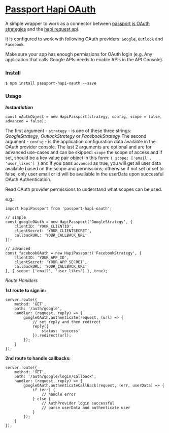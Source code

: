 [Passport Hapi OAuth](https://www.npmjs.com/package/passport-hapi-oauth)
===================

A simple wrapper to work as a connector between [passport js OAuth strategies](http://www.passportjs.org/) and the [hapi request api](https://hapijs.com/api).

It is configured to work with following OAuth providers: `Google`, `Outlook` and `Facebook`.

Make sure your app has enough permissions for OAuth login (e.g. Any application that calls Google APIs needs to enable APIs in the API Console).


### Install

```
$ npm install passport-hapi-oauth --save
```

### Usage

***Instantiation***


`const oAuthObject = new HapiPassport(strategy, config, scope = false, advanced = false);`

The first argument - `strategy` - is one of these three strings: *GoogleStrategy*, *OutlookStrategy* or *FacebookStrategy*
The second argument - `config` - is the application configuration data available in the OAuth provider console.
The last 2 arguments are optional and are for advanced use-cases and can be skipped: `scope` the scope of access and if set, should be a key value pair object in this form: `{ scope: ['email', 'user_likes'] }` and if you pass `advanced` as true, you will get all user data available based on the scope and permissions; otherwise if not set or set to false, only user email or id will be available in the userData upon successful OAuth Authentication.

Read OAuth provider permissions to understand what scopes can be used.

e.g.:
```
import HapiPassport from 'passport-hapi-oauth';

// simple
const googleOAuth = new HapiPassport('GoogleStrategy', {
	clientID: 'YOUR_CLIENTID',
	clientSecret: 'YOUR_CLIENTSECRET',
	callbackURL: 'YOUR_CALLBACK_URL'
});

// advanced
const facebookOAuth = new HapiPassport('FacebookStrategy', {
	clientID: 'YOUR_APP_ID',
	clientSecret: 'YOUR_APP_SECRET',
	callbackURL: 'YOUR_CALLBACK_URL'
}, { scope: ['email', 'user_likes'] }, true);

```

*Route Hanlders*

**1st route to sign in:**
```
server.route({
    method: 'GET',
    path: '/auth/google',
    handler: (request, reply) => {
        googleOAuth.authenticate(request, (url) => {
            // set reply and then redirect
            reply({
                status: 'success'
            }).redirect(url);
        });
    }
});
```
**2nd route to handle callbacks:**
```
server.route({
    method: 'GET',
    path: '/auth/google/login/callback',
    handler: (request, reply) => {
        googleOAuth.authenticateCallBack(request, (err, userData) => {
            if (err) {
                // handle error
            } else {
                // AuthProvider login successful
                // parse userData and authenticate user								
            }
        });
    }
});
```

